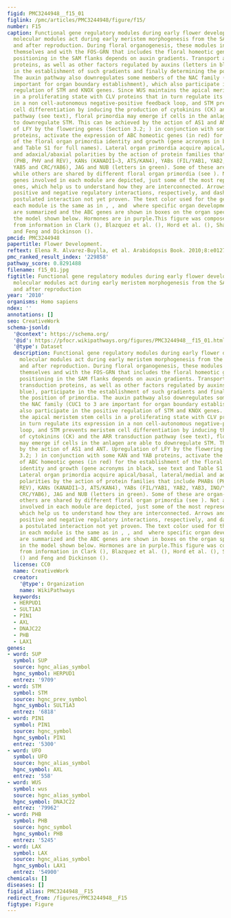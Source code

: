 ```yaml
---
figid: PMC3244948__f15_01
figlink: /pmc/articles/PMC3244948/figure/f15/
number: F15
caption: Functional gene regulatory modules during early flower development.Common
  molecular modules act during early meristem morphogenesis from the SAM both before
  and after reproduction. During floral organogenesis, these modules interact among
  themselves and with the FOS-GRN that includes the floral homeotic genes. Anlagen
  positioning in the SAM flanks depends on auxin gradients. Transport and signal transduction
  proteins, as well as other factors regulated by auxins (letters in blue), participate
  in the establishment of such gradients and finally determining the position of primordia.
  The auxin pathway also downregulates some members of the NAC family (CUC1 to 3 are
  important for organ boundary establishment), which also participate in the positive
  regulation of STM and KNOX genes. Since WUS maintains the apical meristem stem cells
  in a proliferating state with CLV proteins that in turn regulate its expression
  in a non cell-autonomous negative-positive feedback loop, and STM prevents meristem
  cell differentiation by inducing the production of cytokinins (CK) and the ARR transduction
  pathway (see text), floral primordia may emerge if cells in the anlagen are able
  to downregulate STM. This can be achieved by the action of AS1 and ANT. Upregulation
  of LFY by the flowering genes (Section 3.2; ) in conjunction with some KAN and YAB
  proteins, activate the expression of ABC homeotic genes (in red) for the establishment
  of the floral organ primordia identity and growth (gene acronyms in black, see text
  and Table S1 for full names). Lateral organ primordia acquire apical/basal, lateral/medial
  and adaxial/abaxial polarities by the action of protein families that include PHABs
  (PHB, PHV and REV), KANs (KANADI1–3, ATS/KAN4), YABs (FIL/YAB1, YAB2, YAB3, INO/YAB4,
  YAB5 and CRC/YAB6), JAG and NUB (letters in green). Some of these are organ-specific
  while others are shared by different floral organ primordia (see ). Not all the
  genes involved in each module are depicted, just some of the most representative
  ones, which help us to understand how they are interconnected. Arrows and bars indicate
  positive and negative regulatory interactions, respectively, and dashed lines a
  postulated interaction not yet proven. The text color used for the gene names in
  each module is the same as in , , and  where specific organ developmental processes
  are summarized and the ABC genes are shown in boxes on the organ specified as in
  the model shown below. Hormones are in purple.This figure was composed partially
  from information in Clark (), Blazquez et al. (), Hord et al. (), Shani et al. ()
  and Feng and Dickinson ().
pmcid: PMC3244948
papertitle: Flower Development.
reftext: Elena R. Alvarez-Buylla, et al. Arabidopsis Book. 2010;8:e0127.
pmc_ranked_result_index: '229858'
pathway_score: 0.8291488
filename: f15_01.jpg
figtitle: Functional gene regulatory modules during early flower development.Common
  molecular modules act during early meristem morphogenesis from the SAM both before
  and after reproduction
year: '2010'
organisms: Homo sapiens
ndex: ''
annotations: []
seo: CreativeWork
schema-jsonld:
  '@context': https://schema.org/
  '@id': https://pfocr.wikipathways.org/figures/PMC3244948__f15_01.html
  '@type': Dataset
  description: Functional gene regulatory modules during early flower development.Common
    molecular modules act during early meristem morphogenesis from the SAM both before
    and after reproduction. During floral organogenesis, these modules interact among
    themselves and with the FOS-GRN that includes the floral homeotic genes. Anlagen
    positioning in the SAM flanks depends on auxin gradients. Transport and signal
    transduction proteins, as well as other factors regulated by auxins (letters in
    blue), participate in the establishment of such gradients and finally determining
    the position of primordia. The auxin pathway also downregulates some members of
    the NAC family (CUC1 to 3 are important for organ boundary establishment), which
    also participate in the positive regulation of STM and KNOX genes. Since WUS maintains
    the apical meristem stem cells in a proliferating state with CLV proteins that
    in turn regulate its expression in a non cell-autonomous negative-positive feedback
    loop, and STM prevents meristem cell differentiation by inducing the production
    of cytokinins (CK) and the ARR transduction pathway (see text), floral primordia
    may emerge if cells in the anlagen are able to downregulate STM. This can be achieved
    by the action of AS1 and ANT. Upregulation of LFY by the flowering genes (Section
    3.2; ) in conjunction with some KAN and YAB proteins, activate the expression
    of ABC homeotic genes (in red) for the establishment of the floral organ primordia
    identity and growth (gene acronyms in black, see text and Table S1 for full names).
    Lateral organ primordia acquire apical/basal, lateral/medial and adaxial/abaxial
    polarities by the action of protein families that include PHABs (PHB, PHV and
    REV), KANs (KANADI1–3, ATS/KAN4), YABs (FIL/YAB1, YAB2, YAB3, INO/YAB4, YAB5 and
    CRC/YAB6), JAG and NUB (letters in green). Some of these are organ-specific while
    others are shared by different floral organ primordia (see ). Not all the genes
    involved in each module are depicted, just some of the most representative ones,
    which help us to understand how they are interconnected. Arrows and bars indicate
    positive and negative regulatory interactions, respectively, and dashed lines
    a postulated interaction not yet proven. The text color used for the gene names
    in each module is the same as in , , and  where specific organ developmental processes
    are summarized and the ABC genes are shown in boxes on the organ specified as
    in the model shown below. Hormones are in purple.This figure was composed partially
    from information in Clark (), Blazquez et al. (), Hord et al. (), Shani et al.
    () and Feng and Dickinson ().
  license: CC0
  name: CreativeWork
  creator:
    '@type': Organization
    name: WikiPathways
  keywords:
  - HERPUD1
  - SULT1A3
  - PIN1
  - AXL
  - DNAJC22
  - PHB
  - LAX1
genes:
- word: SUP
  symbol: SUP
  source: hgnc_alias_symbol
  hgnc_symbol: HERPUD1
  entrez: '9709'
- word: STM
  symbol: STM
  source: hgnc_prev_symbol
  hgnc_symbol: SULT1A3
  entrez: '6818'
- word: PIN1
  symbol: PIN1
  source: hgnc_symbol
  hgnc_symbol: PIN1
  entrez: '5300'
- word: UFO
  symbol: UFO
  source: hgnc_alias_symbol
  hgnc_symbol: AXL
  entrez: '558'
- word: WUS
  symbol: wus
  source: hgnc_alias_symbol
  hgnc_symbol: DNAJC22
  entrez: '79962'
- word: PHB
  symbol: PHB
  source: hgnc_symbol
  hgnc_symbol: PHB
  entrez: '5245'
- word: LAX
  symbol: LAX
  source: hgnc_alias_symbol
  hgnc_symbol: LAX1
  entrez: '54900'
chemicals: []
diseases: []
figid_alias: PMC3244948__F15
redirect_from: /figures/PMC3244948__F15
figtype: Figure
---
```


